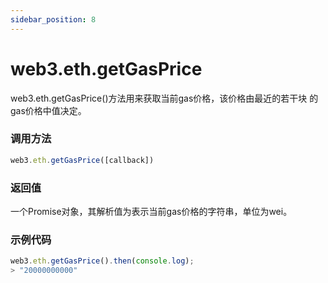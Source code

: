 ```yaml
---
sidebar_position: 8
---
```


# web3.eth.getGasPrice

web3.eth.getGasPrice()方法用来获取当前gas价格，该价格由最近的若干块 的gas价格中值决定。

### 调用方法

```js
web3.eth.getGasPrice([callback])
```

### 返回值
一个Promise对象，其解析值为表示当前gas价格的字符串，单位为wei。


### 示例代码
```js
web3.eth.getGasPrice().then(console.log);
> "20000000000"
```